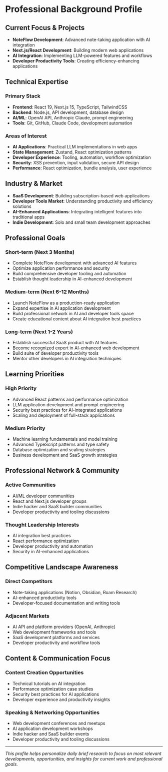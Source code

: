 # Professional Background Profile

## Current Focus & Projects
- **NoteFlow Development**: Advanced note-taking application with AI integration
- **Next.js/React Development**: Building modern web applications
- **AI Integration**: Implementing LLM-powered features and workflows
- **Developer Productivity Tools**: Creating efficiency-enhancing applications

## Technical Expertise
### Primary Stack
- **Frontend**: React 19, Next.js 15, TypeScript, TailwindCSS
- **Backend**: Node.js, API development, database design
- **AI/ML**: OpenAI API, Anthropic Claude, prompt engineering
- **Tools**: Git, GitHub, Claude Code, development automation

### Areas of Interest
- **AI Applications**: Practical LLM implementations in web apps
- **State Management**: Zustand, React optimization patterns
- **Developer Experience**: Tooling, automation, workflow optimization
- **Security**: XSS prevention, input validation, secure API design
- **Performance**: React optimization, bundle analysis, user experience

## Industry & Market
- **SaaS Development**: Building subscription-based web applications
- **Developer Tools Market**: Understanding productivity and efficiency solutions
- **AI-Enhanced Applications**: Integrating intelligent features into traditional apps
- **Indie Development**: Solo and small team development approaches

## Professional Goals
### Short-term (Next 3 Months)
- Complete NoteFlow development with advanced AI features
- Optimize application performance and security
- Build comprehensive developer tooling and automation
- Establish thought leadership in AI-enhanced development

### Medium-term (Next 6-12 Months)
- Launch NoteFlow as a production-ready application
- Expand expertise in AI application development
- Build professional network in AI and developer tools space
- Create educational content about AI integration best practices

### Long-term (Next 1-2 Years)
- Establish successful SaaS product with AI features
- Become recognized expert in AI-enhanced web development
- Build suite of developer productivity tools
- Mentor other developers in AI integration techniques

## Learning Priorities
### High Priority
- Advanced React patterns and performance optimization
- LLM application development and prompt engineering
- Security best practices for AI-integrated applications
- Scaling and deployment of full-stack applications

### Medium Priority
- Machine learning fundamentals and model training
- Advanced TypeScript patterns and type safety
- Database optimization and scaling strategies
- Business development and SaaS growth strategies

## Professional Network & Community
### Active Communities
- AI/ML developer communities
- React and Next.js developer groups
- Indie hacker and SaaS builder communities
- Developer productivity and tooling discussions

### Thought Leadership Interests
- AI integration best practices
- React performance optimization
- Developer productivity and automation
- Security in AI-enhanced applications

## Competitive Landscape Awareness
### Direct Competitors
- Note-taking applications (Notion, Obsidian, Roam Research)
- AI-enhanced productivity tools
- Developer-focused documentation and writing tools

### Adjacent Markets
- AI API and platform providers (OpenAI, Anthropic)
- Web development frameworks and tools
- SaaS development platforms and services
- Developer productivity and workflow tools

## Content & Communication Focus
### Content Creation Opportunities
- Technical tutorials on AI integration
- Performance optimization case studies
- Security best practices for AI applications
- Developer experience and productivity insights

### Speaking & Networking Opportunities
- Web development conferences and meetups
- AI application development workshops
- Indie hacker and SaaS builder events
- Developer productivity and tooling discussions

---

*This profile helps personalize daily brief research to focus on most relevant developments, opportunities, and insights for current work and professional goals.*